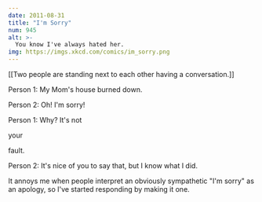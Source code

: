 ```yaml
---
date: 2011-08-31
title: "I'm Sorry"
num: 945
alt: >-
  You know I've always hated her.
img: https://imgs.xkcd.com/comics/im_sorry.png
---
```

[[Two people are standing next to each other having a conversation.]]

Person 1: My Mom's house burned down.

Person 2: Oh! I'm sorry!

Person 1: Why? It's not 

your

 fault.

Person 2: It's nice of you to say that, but I know what I did.

It annoys me when people interpret an obviously sympathetic "I'm sorry" as an apology, so I've started responding by making it one.

